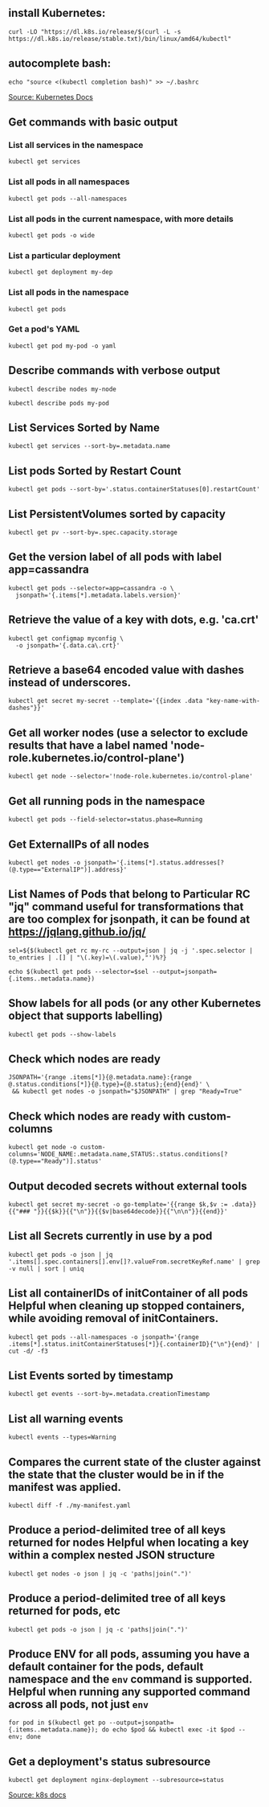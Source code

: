 ## install Kubernetes:

```
curl -LO "https://dl.k8s.io/release/$(curl -L -s https://dl.k8s.io/release/stable.txt)/bin/linux/amd64/kubectl"
```

## autocomplete bash:

```
echo "source <(kubectl completion bash)" >> ~/.bashrc
```

[Source: Kubernetes Docs](https://kubernetes.io/pt-br/docs/reference/kubectl/cheatsheet/)


## Get commands with basic output
### List all services in the namespace
```
kubectl get services
```                          
### List all pods in all namespaces
```
kubectl get pods --all-namespaces             
```
### List all pods in the current namespace, with more details
```
kubectl get pods -o wide                      
```
### List a particular deployment
```
kubectl get deployment my-dep                 
```
### List all pods in the namespace
```
kubectl get pods                              
```
### Get a pod's YAML
```
kubectl get pod my-pod -o yaml                
```
## Describe commands with verbose output
```
kubectl describe nodes my-node
```
```
kubectl describe pods my-pod
```

## List Services Sorted by Name
```
kubectl get services --sort-by=.metadata.name
```
## List pods Sorted by Restart Count
```
kubectl get pods --sort-by='.status.containerStatuses[0].restartCount'
```
## List PersistentVolumes sorted by capacity
```
kubectl get pv --sort-by=.spec.capacity.storage
```
## Get the version label of all pods with label app=cassandra
```
kubectl get pods --selector=app=cassandra -o \
  jsonpath='{.items[*].metadata.labels.version}'
```
## Retrieve the value of a key with dots, e.g. 'ca.crt'
```
kubectl get configmap myconfig \
  -o jsonpath='{.data.ca\.crt}'
```
## Retrieve a base64 encoded value with dashes instead of underscores.
```
kubectl get secret my-secret --template='{{index .data "key-name-with-dashes"}}'
```
## Get all worker nodes (use a selector to exclude results that have a label named 'node-role.kubernetes.io/control-plane')
```
kubectl get node --selector='!node-role.kubernetes.io/control-plane'
```
## Get all running pods in the namespace
```
kubectl get pods --field-selector=status.phase=Running
```
## Get ExternalIPs of all nodes
```
kubectl get nodes -o jsonpath='{.items[*].status.addresses[?(@.type=="ExternalIP")].address}'
```
## List Names of Pods that belong to Particular RC "jq" command useful for transformations that are too complex for jsonpath, it can be found at https://jqlang.github.io/jq/
```
sel=${$(kubectl get rc my-rc --output=json | jq -j '.spec.selector | to_entries | .[] | "\(.key)=\(.value),"')%?}
```
```
echo $(kubectl get pods --selector=$sel --output=jsonpath={.items..metadata.name})
```
## Show labels for all pods (or any other Kubernetes object that supports labelling)
```
kubectl get pods --show-labels
```
## Check which nodes are ready
```
JSONPATH='{range .items[*]}{@.metadata.name}:{range @.status.conditions[*]}{@.type}={@.status};{end}{end}' \
 && kubectl get nodes -o jsonpath="$JSONPATH" | grep "Ready=True"
```
## Check which nodes are ready with custom-columns
```
kubectl get node -o custom-columns='NODE_NAME:.metadata.name,STATUS:.status.conditions[?(@.type=="Ready")].status'
```
## Output decoded secrets without external tools
```
kubectl get secret my-secret -o go-template='{{range $k,$v := .data}}{{"### "}}{{$k}}{{"\n"}}{{$v|base64decode}}{{"\n\n"}}{{end}}'
```
## List all Secrets currently in use by a pod
```
kubectl get pods -o json | jq '.items[].spec.containers[].env[]?.valueFrom.secretKeyRef.name' | grep -v null | sort | uniq
```
## List all containerIDs of initContainer of all pods Helpful when cleaning up stopped containers, while avoiding removal of initContainers.
```
kubectl get pods --all-namespaces -o jsonpath='{range .items[*].status.initContainerStatuses[*]}{.containerID}{"\n"}{end}' | cut -d/ -f3
```
## List Events sorted by timestamp
```
kubectl get events --sort-by=.metadata.creationTimestamp
```
## List all warning events
```
kubectl events --types=Warning
```
## Compares the current state of the cluster against the state that the cluster would be in if the manifest was applied.
```
kubectl diff -f ./my-manifest.yaml
```
## Produce a period-delimited tree of all keys returned for nodes Helpful when locating a key within a complex nested JSON structure
```
kubectl get nodes -o json | jq -c 'paths|join(".")'
```
## Produce a period-delimited tree of all keys returned for pods, etc
```
kubectl get pods -o json | jq -c 'paths|join(".")'
```
## Produce ENV for all pods, assuming you have a default container for the pods, default namespace and the `env` command is supported. Helpful when running any supported command across all pods, not just `env`
```
for pod in $(kubectl get po --output=jsonpath={.items..metadata.name}); do echo $pod && kubectl exec -it $pod -- env; done
```
## Get a deployment's status subresource
```
kubectl get deployment nginx-deployment --subresource=status
```

[Source: k8s docs](https://kubernetes.io/docs/reference/kubectl/quick-reference/#viewing-and-finding-resources)


